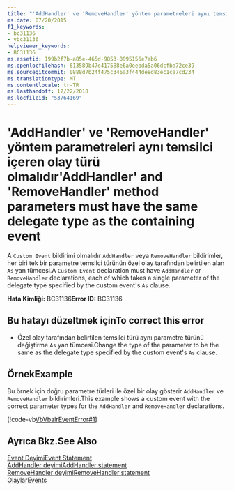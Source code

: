 ```yaml
---
title: "'AddHandler' ve 'RemoveHandler' yöntem parametreleri aynı temsilci içeren olay türü olmalıdır"
ms.date: 07/20/2015
f1_keywords:
- bc31136
- vbc31136
helpviewer_keywords:
- BC31136
ms.assetid: 199b2f7b-a85e-465d-9853-0995156e7ab6
ms.openlocfilehash: 613589b47e417588e6a0eebda5a06dcfba72ce39
ms.sourcegitcommit: 0888d7b24f475c346a3f444de8d83ec1ca7cd234
ms.translationtype: MT
ms.contentlocale: tr-TR
ms.lasthandoff: 12/22/2018
ms.locfileid: "53764169"
---
```

# <a name="addhandler-and-removehandler-method-parameters-must-have-the-same-delegate-type-as-the-containing-event"></a><span data-ttu-id="e54c0-102">'AddHandler' ve 'RemoveHandler' yöntem parametreleri aynı temsilci içeren olay türü olmalıdır</span><span class="sxs-lookup"><span data-stu-id="e54c0-102">'AddHandler' and 'RemoveHandler' method parameters must have the same delegate type as the containing event</span></span>
<span data-ttu-id="e54c0-103">A `Custom Event` bildirimi olmalıdır `AddHandler` veya `RemoveHandler` bildirimler, her biri tek bir parametre temsilci türünün özel olay tarafından belirtilen alan `As` yan tümcesi.</span><span class="sxs-lookup"><span data-stu-id="e54c0-103">A `Custom Event` declaration must have `AddHandler` or `RemoveHandler` declarations, each of which takes a single parameter of the delegate type specified by the custom event's `As` clause.</span></span>  
  
 <span data-ttu-id="e54c0-104">**Hata Kimliği:** BC31136</span><span class="sxs-lookup"><span data-stu-id="e54c0-104">**Error ID:** BC31136</span></span>  
  
## <a name="to-correct-this-error"></a><span data-ttu-id="e54c0-105">Bu hatayı düzeltmek için</span><span class="sxs-lookup"><span data-stu-id="e54c0-105">To correct this error</span></span>  
  
-   <span data-ttu-id="e54c0-106">Özel olay tarafından belirtilen temsilci türü aynı parametre türünü değiştirme `As` yan tümcesi.</span><span class="sxs-lookup"><span data-stu-id="e54c0-106">Change the type of the parameter to be the same as the delegate type specified by the custom event's `As` clause.</span></span>  
  
## <a name="example"></a><span data-ttu-id="e54c0-107">Örnek</span><span class="sxs-lookup"><span data-stu-id="e54c0-107">Example</span></span>  
 <span data-ttu-id="e54c0-108">Bu örnek için doğru parametre türleri ile özel bir olay gösterir `AddHandler` ve `RemoveHandler` bildirimleri.</span><span class="sxs-lookup"><span data-stu-id="e54c0-108">This example shows a custom event with the correct parameter types for the `AddHandler` and `RemoveHandler` declarations.</span></span>  
  
 [!code-vb[VbVbalrEventError#1](../../visual-basic/language-reference/error-messages/codesnippet/VisualBasic/bc31136_1.vb)]  
  
## <a name="see-also"></a><span data-ttu-id="e54c0-109">Ayrıca Bkz.</span><span class="sxs-lookup"><span data-stu-id="e54c0-109">See Also</span></span>  
 [<span data-ttu-id="e54c0-110">Event Deyimi</span><span class="sxs-lookup"><span data-stu-id="e54c0-110">Event Statement</span></span>](../../visual-basic/language-reference/statements/event-statement.md)  
 [<span data-ttu-id="e54c0-111">AddHandler deyimi</span><span class="sxs-lookup"><span data-stu-id="e54c0-111">AddHandler statement</span></span>](~/docs/visual-basic/language-reference/statements/addhandler-statement.md)  
 [<span data-ttu-id="e54c0-112">RemoveHandler deyimi</span><span class="sxs-lookup"><span data-stu-id="e54c0-112">RemoveHandler statement</span></span>](~/docs/visual-basic/language-reference/statements/removehandler-statement.md)  
 [<span data-ttu-id="e54c0-113">Olaylar</span><span class="sxs-lookup"><span data-stu-id="e54c0-113">Events</span></span>](../../visual-basic/programming-guide/language-features/events/index.md)
